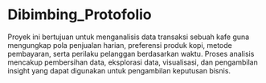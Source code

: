 # Dibimbing_Protofolio
Proyek ini bertujuan untuk menganalisis data transaksi sebuah kafe guna mengungkap pola penjualan harian, preferensi produk kopi, metode pembayaran, serta perilaku pelanggan berdasarkan waktu. Proses analisis mencakup pembersihan data, eksplorasi data, visualisasi, dan pengambilan insight yang dapat digunakan untuk pengambilan keputusan bisnis.
